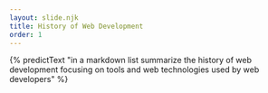 ```yaml
---
layout: slide.njk
title: History of Web Development
order: 1
---
```


{% predictText "in a markdown list summarize the history of web development focusing on tools and web technologies used by web developers" %}
